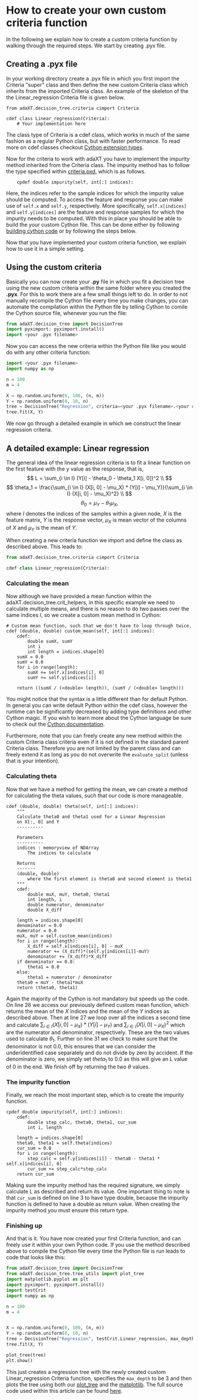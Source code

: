 # How to create your own custom criteria function
In the following we explain how to create a custom criteria function by walking through the required steps. We start by creating .pyx file.

## Creating a .pyx file
In your working directory create a .pyx file in which you first import the Criteria "super" class and then define the new custom Criteria class which inherits from the imported Criteria class. An example of the skeleton of the the Linear_regression Criteria file is given below.
```cython
from adaXT.decision_tree.criteria cimport Criteria

cdef class Linear_regression(Criteria):
    # Your implementation here
```
The class type of Criteria is a cdef class, which works in much of the same fashion as a regular Python class, but with faster performance. To read more on cdef classes checkout [Cython extension types](https://cython.readthedocs.io/en/latest/src/tutorial/cdef_classes.html).

Now for the criteria to work with adaXT you have to implement the impurity method inherited from the Criteria class. The impurity method has to follow the type specified within [criteria.pxd](https://github.com/NiklasPfister/adaXT/blob/main/src/adaXT/decision_tree/criteria.pxd), which is as follows.
```cython
    cpdef double impurity(self, int[:] indices):
```
Here, the indices refer to the sample indices for which the impurity value should be computed. To access the feature and response you can make use of ```self.x``` and ```self.y```, respectively. More specifically, ```self.x[indices] ``` and ```self.y[indices]``` are the feature and response samples for which the impurity needs to be computed. With this in place you should be able to build the your custom Cython file. This can be done either by following [building cython code](https://cython.readthedocs.io/en/latest/src/quickstart/build.html) or by following the steps below.

Now that you have implemented your custom criteria function, we explain how to use it in a simple setting.

## Using the custom criteria
Basically you can now create your **.py** file in which you fit a decision tree using the new custom criteria within the same folder where you created the **.pyx**. For this to work there are a few small things left to do. In order to not manually recompile the Cython file every time you make changes, you can automate the compilation within the Python file by telling Cython to comile the Cython source file, whenever you run the file:
```python
from adaXT.decision_tree import DecisionTree
import pyximport; pyximport.install()
import <your .pyx filename>
```
Now you can access the new criteria within the Python file like you would do with any other criteria function:

```python
import <your .pyx filename>
import numpy as np

n = 100
m = 4

X = np.random.uniform(0, 100, (n, m))
Y = np.random.uniform(0, 10, n)
tree = DecisionTree("Regression", criteria=<your .pyx filename>.<your cdef class>, max_depth=3)
tree.fit(X, Y)
```
We now go through a detailed example in which we construct the linear regression criteria.

## A detailed example: Linear regression

The general idea of the linear regression criteria is to fit a linear function on the first feature with the y value as the response, that is,
$$
L = \sum_{i \in I} (Y[i] - \theta_0 - \theta_1 X[i, 0])^2 \\
$$
$$
\theta_1 = \frac{\sum_{i \in I} (X[i, 0] - \mu_X) * (Y[i] - \mu_Y)}{\sum_{i \in I} (X[i, 0] - \mu_X)^2} \\
$$
$$
\theta_0 = \mu_Y - \theta_1 \mu_X,
$$
where $I$ denotes the indices of the samples within a given node, $X$ is the feature matrix, $Y$ is the response vector, $\mu_X$ is mean vector of the columns of $X$ and $\mu_Y$ is the mean of $Y$.


When creating a new criteria function we import and define the class as described above. This leads to:
```python
from adaXT.decision_tree.criteria cimport Criteria

cdef class Linear_regression(Criteria):
```

### Calculating the mean

Now although we have provided a mean function within the adaXT.decision_tree.crit_helpers, in this specific example we need to calculate multiple means, and there is no reason to do two passes over the same indices $I$, so we create a custom mean method in Cython:

```cython
# Custom mean function, such that we don't have to loop through twice.
cdef (double, double) custom_mean(self, int[:] indices):
    cdef:
        double sumX, sumY
        int i
        int length = indices.shape[0]
    sumX = 0.0
    sumY = 0.0
    for i in range(length):
        sumX += self.x[indices[i], 0]
        sumY += self.y[indices[i]]

    return ((sumX / (<double> length)), (sumY / (<double> length)))
```
You might notice that the syntax is a little different than for default Python. In general you can write default Python within the cdef class, however the runtime can be significantly decreased by adding type definitions and other Cython magic. If you wish to learn more about the Cython language be sure to check out the [Cython documentation](https://cython.readthedocs.io/en/latest/).

Furthermore, note that you can freely create any new method within the custom Criteria class criteria even if it is not defined in the standard parent Criteria class. Therefore you are not limited by the parent class and can freely extend it as long as you do not overwrite the `evaluate_split` (unless that is your intention).

### Calculating theta

Now that we have a method for getting the mean, we can create a method for calculating the theta values, such that our code is more manageable.

```cython linenums="1"
cdef (double, double) theta(self, int[:] indices):
    """
    Calculate theta0 and theta1 used for a Linear Regression
    on X[:, 0] and Y
    ----------

    Parameters
    ----------
    indices : memoryview of NDArray
        The indices to calculate

    Returns
    -------
    (double, double)
        where the first element is theta0 and second element is theta1
    """
    cdef:
        double muX, muY, theta0, theta1
        int length, i
        double numerator, denominator
        double X_diff

    length = indices.shape[0]
    denominator = 0.0
    numerator = 0.0
    muX, muY = self.custom_mean(indices)
    for i in range(length):
        X_diff = self.x[indices[i], 0] - muX
        numerator += (X_diff)*(self.y[indices[i]]-muY)
        denominator += (X_diff)*X_diff
    if denominator == 0.0:
        theta1 = 0.0
    else:
        theta1 = numerator / denominator
    theta0 = muY - theta1*muX
    return (theta0, theta1)
```
Again the majority of the Cython is not mandatory but speeds up the code.
On line 26 we access our previously defined custom mean function, which returns the mean of the $X$ indices and the mean of the $Y$ indices as described above. Then at line 27 we loop over all the indices a second time and calculate $\sum_{i \in I} (X[i, 0] - \mu_X) * (Y[i] - \mu_Y)$ and $\sum_{i \in I} (X[i, 0] - \mu_X)^2$ which are the numerator and denominator, respectively. These are the two values used to calculate $\theta_1$. Further on line 31 we check to make sure that the denominator is not 0.0, this ensures that we can consider the underidentified case separately and do not divide by zero by accident. If the denominator is zero, we simply set $theta_1$ to 0.0 as this will give an L value of 0 in the end. We finish off by returning the two $\theta$ values.


### The impurity function
Finally, we reach the most important step, which is to create the impurity function.
```cython linenums="1"
cpdef double impurity(self, int[:] indices):
    cdef:
        double step_calc, theta0, theta1, cur_sum
        int i, length

    length = indices.shape[0]
    theta0, theta1 = self.theta(indices)
    cur_sum = 0.0
    for i in range(length):
        step_calc = self.y[indices[i]] - theta0 - theta1 * self.x[indices[i], 0]
        cur_sum += step_calc*step_calc
    return cur_sum
```
Making sure the impurity method has the required signature, we simply calculate L as described and return its value. One important thing to note is that `cur_sum` is defined on line 3 to have type double, because the impurity function is defined to have a double as return value. When creating the impurity method you must ensure this return type.

### Finishing up
And that is it. You have now created your first Criteria function, and can freely use it within your own Python code. If you use the method described above to compile the Cython file every time the Python file is run leads to code that looks like this:
```python
from adaXT.decision_tree import DecisionTree
from adaXT.decision_tree.tree_utils import plot_tree
import matplotlib.pyplot as plt
import pyximport; pyximport.install()
import testCrit
import numpy as np

n = 100
m = 4


X = np.random.uniform(0, 100, (n, m))
Y = np.random.uniform(0, 10, n)
tree = DecisionTree("Regression", testCrit.Linear_regression, max_depth=3)
tree.fit(X, Y)

plot_tree(tree)
plt.show()
```
This just creates a regression tree with the newly created custom Linear_regression Criteria function, specifies the `max_depth` to be 3 and then plots the tree using both our [plot_tree](../utils/tree_utils.md) and the [matplotlib](https://matplotlib.org/). The full source code used within this article can be found [here](https://github.com/NiklasPfister/adaXT/tree/Documentation/docs/assets/examples/linear_regression).

